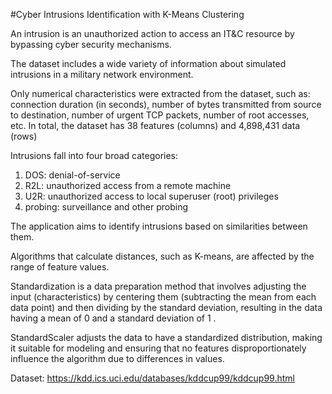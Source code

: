 #Cyber Intrusions Identification with K-Means Clustering

An intrusion is an unauthorized action to access an IT&C resource by bypassing cyber security mechanisms.

The dataset includes a wide variety of information about simulated intrusions in a military network environment.

Only numerical characteristics were extracted from the dataset, such as: connection duration (in seconds), number of bytes transmitted from source to destination, number of urgent TCP packets, number of root accesses, etc. In total, the dataset has 38 features (columns) and 4,898,431 data (rows)

Intrusions fall into four broad categories:
1. DOS: denial-of-service
2. R2L: unauthorized access from a remote machine
3. U2R: unauthorized access to local superuser (root) privileges
4. probing: surveillance and other probing

The application aims to identify intrusions based on similarities between them.

Algorithms that calculate distances, such as K-means, are affected by the range of feature values.

Standardization is a data preparation method that involves adjusting the input (characteristics) by centering them (subtracting the mean from each data point) and then dividing by the standard deviation, resulting in the data having a mean of 0 and a standard deviation of 1 .

StandardScaler adjusts the data to have a standardized distribution, making it suitable for modeling and ensuring that no features disproportionately influence the algorithm due to differences in values.

Dataset: https://kdd.ics.uci.edu/databases/kddcup99/kddcup99.html
